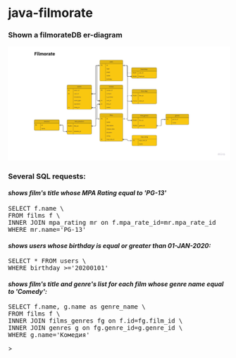 # java-filmorate

### Shown a filmorateDB er-diagram

![](filmorate-er-diagram-v2.jpg)

### Several SQL requests:
#### *shows film's title whose MPA Rating equal to 'PG-13'*
<pre>
SELECT f.name \
FROM films f \
INNER JOIN mpa_rating mr on f.mpa_rate_id=mr.mpa_rate_id
WHERE mr.name='PG-13'
</pre>
#### *shows users whose birthday is equal or greater than 01-JAN-2020:*
<pre>
SELECT * FROM users \
WHERE birthday >='20200101'
</pre>
#### *shows film's title and genre's list for each film whose genre name equal to 'Comedy':*
<pre>
SELECT f.name, g.name as genre_name \
FROM films f \
INNER JOIN films_genres fg on f.id=fg.film_id \
INNER JOIN genres g on fg.genre_id=g.genre_id \
WHERE g.name='Комедия'
</pre>>
